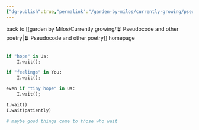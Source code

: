 ```yaml
---
{"dg-publish":true,"permalink":"/garden-by-milos/currently-growing/pseudopoetry/if-only-there-is-hope/"}
---
```


back to [[garden by Milos/Currently growing/🪴 Pseudocode and other poetry\|🪴 Pseudocode and other poetry]] homepage

```python

if "hope" in Us:
	I.wait();

if "feelings" in You:
	I.wait();	

even if "tiny hope" in Us:
	I.wait();

I.wait()
I.wait(patiently)

# maybe good things come to those who wait

```
